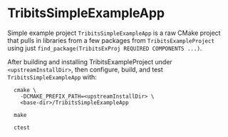 # TribitsSimpleExampleApp

Simple example project `TribitsSimpleExampleApp` is a raw CMake project that
pulls in libraries from a few packages from `TribitsExampleProject` using just
`find_package(TribitsExProj REQUIRED COMPONENTS ...)`.

After building and installing TribitsExampleProject under
`<upstreamInstallDir>`, then configure, build, and test
`TribitsSimpleExampleApp` with:

```
  cmake \
    -DCMAKE_PREFIX_PATH=<upstreamInstallDir> \
    <base-dir>/TribitsSimpleExampleApp

  make

  ctest
```
